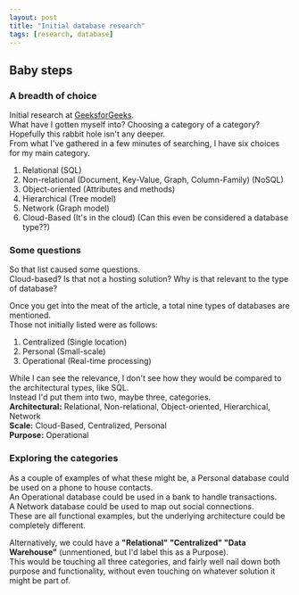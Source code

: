 ```yaml
---
layout: post
title: "Initial database research"
tags: [research, database]
---
```


## Baby steps
### A breadth of choice
<span class="note">Initial research at <a href="https://www.geeksforgeeks.org/dbms/types-of-databases/">GeeksforGeeks</a>.</span>  
What have I gotten myself into? Choosing a category of a category? Hopefully this rabbit hole isn't any deeper.  
From what I've gathered in a few minutes of searching, I have six choices for my main category.  
1. Relational (SQL)  
2. Non-relational (Document, Key-Value, Graph, Column-Family) (NoSQL)  
3. Object-oriented (Attributes and methods)
4. Hierarchical (Tree model)  
5. Network (Graph model)  
6. Cloud-Based (It's in the cloud) (Can this even be considered a database type??)  


### Some questions
So that list caused some questions.  
Cloud-based? Is that not a hosting solution? Why is that relevant to the type of database?  

Once you get into the meat of the article, a total nine types of databases are mentioned.  
Those not initially listed were as follows:  
1. Centralized (Single location)  
2. Personal (Small-scale)  
3. Operational (Real-time processing)  

While I can see the relevance, I don't see how they would be compared to the architectural types, like SQL.  
Instead I'd put them into two, maybe three, categories.  
**Architectural:** Relational, Non-relational, Object-oriented, Hierarchical, Network  
**Scale:** Cloud-Based, Centralized, Personal  
**Purpose:** Operational  

### Exploring the categories
As a couple of examples of what these might be, a Personal database could be used on a phone to house contacts.  
An Operational database could be used in a bank to handle transactions.  
A Network database could be used to map out social connections.  
These are all functional examples, but the underlying architecture could be completely different.  

Alternatively, we could have a **"Relational" "Centralized" "Data Warehouse"** (unmentioned, but I'd label this as a Purpose).  
This would be touching all three categories, and fairly well nail down both purpose and functionality, without even touching on whatever solution it might be part of.  
